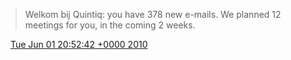 > Welkom bij Quintiq: you have 378 new e\-mails\. We planned 12 meetings for you, in the coming 2 weeks\.

<img src="../../media/tweet.ico" width="12" /> [Tue Jun 01 20:52:42 +0000 2010](https://twitter.com/DromerDenker/status/15202709759)